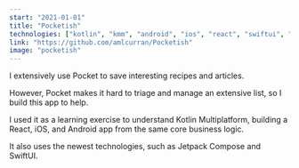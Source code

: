 ```yaml
---
start: "2021-01-01"
title: "Pocketish"
technologies: ["kotlin", "kmm", "android", "ios", "react", "swiftui", "compose"]
link: "https://github.com/amlcurran/Pocketish"
image: "pocketish"
---
```

I extensively use Pocket to save interesting recipes and articles.

However, Pocket makes it hard to triage and manage an extensive list, so I build this app to help. 

I used it as a learning exercise to understand Kotlin Multiplatform, building a React, iOS, and Android app from the same core business logic.

It also uses the newest technologies, such as Jetpack Compose and SwiftUI.